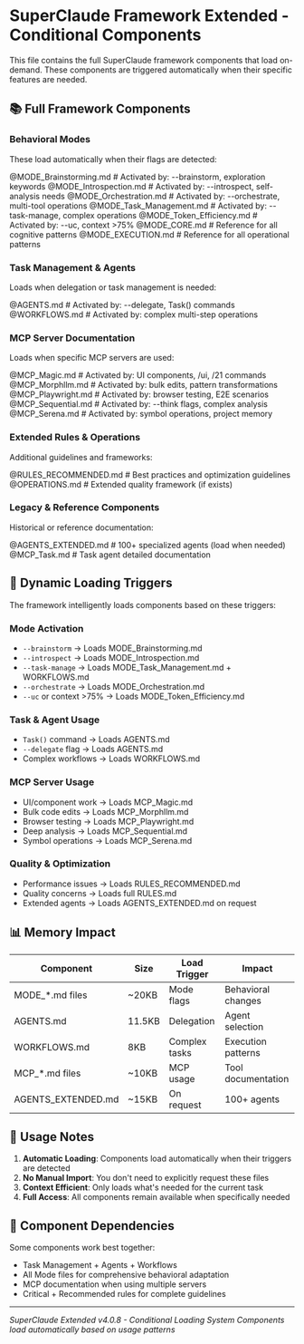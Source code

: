 # SuperClaude Framework Extended - Conditional Components

This file contains the full SuperClaude framework components that load on-demand.
These components are triggered automatically when their specific features are needed.

## 📚 Full Framework Components

### Behavioral Modes
These load automatically when their flags are detected:

@MODE_Brainstorming.md    # Activated by: --brainstorm, exploration keywords
@MODE_Introspection.md    # Activated by: --introspect, self-analysis needs
@MODE_Orchestration.md    # Activated by: --orchestrate, multi-tool operations
@MODE_Task_Management.md  # Activated by: --task-manage, complex operations
@MODE_Token_Efficiency.md # Activated by: --uc, context >75%
@MODE_CORE.md            # Reference for all cognitive patterns
@MODE_EXECUTION.md       # Reference for all operational patterns

### Task Management & Agents
Loads when delegation or task management is needed:

@AGENTS.md               # Activated by: --delegate, Task() commands
@WORKFLOWS.md            # Activated by: complex multi-step operations

### MCP Server Documentation
Loads when specific MCP servers are used:

@MCP_Magic.md           # Activated by: UI components, /ui, /21 commands
@MCP_Morphllm.md        # Activated by: bulk edits, pattern transformations
@MCP_Playwright.md      # Activated by: browser testing, E2E scenarios
@MCP_Sequential.md      # Activated by: --think flags, complex analysis
@MCP_Serena.md          # Activated by: symbol operations, project memory

### Extended Rules & Operations
Additional guidelines and frameworks:

@RULES_RECOMMENDED.md    # Best practices and optimization guidelines
@OPERATIONS.md          # Extended quality framework (if exists)

### Legacy & Reference Components
Historical or reference documentation:

@AGENTS_EXTENDED.md     # 100+ specialized agents (load when needed)
@MCP_Task.md           # Task agent detailed documentation

## 🔄 Dynamic Loading Triggers

The framework intelligently loads components based on these triggers:

### Mode Activation
- `--brainstorm` → Loads MODE_Brainstorming.md
- `--introspect` → Loads MODE_Introspection.md  
- `--task-manage` → Loads MODE_Task_Management.md + WORKFLOWS.md
- `--orchestrate` → Loads MODE_Orchestration.md
- `--uc` or context >75% → Loads MODE_Token_Efficiency.md

### Task & Agent Usage
- `Task()` command → Loads AGENTS.md
- `--delegate` flag → Loads AGENTS.md
- Complex workflows → Loads WORKFLOWS.md

### MCP Server Usage
- UI/component work → Loads MCP_Magic.md
- Bulk code edits → Loads MCP_Morphllm.md
- Browser testing → Loads MCP_Playwright.md
- Deep analysis → Loads MCP_Sequential.md
- Symbol operations → Loads MCP_Serena.md

### Quality & Optimization
- Performance issues → Loads RULES_RECOMMENDED.md
- Quality concerns → Loads full RULES.md
- Extended agents → Loads AGENTS_EXTENDED.md on request

## 📊 Memory Impact

| Component | Size | Load Trigger | Impact |
|-----------|------|--------------|--------|
| MODE_*.md files | ~20KB | Mode flags | Behavioral changes |
| AGENTS.md | 11.5KB | Delegation | Agent selection |
| WORKFLOWS.md | 8KB | Complex tasks | Execution patterns |
| MCP_*.md files | ~10KB | MCP usage | Tool documentation |
| AGENTS_EXTENDED.md | ~15KB | On request | 100+ agents |

## 🚀 Usage Notes

1. **Automatic Loading**: Components load automatically when their triggers are detected
2. **No Manual Import**: You don't need to explicitly request these files
3. **Context Efficient**: Only loads what's needed for the current task
4. **Full Access**: All components remain available when specifically needed

## 🔗 Component Dependencies

Some components work best together:
- Task Management + Agents + Workflows
- All Mode files for comprehensive behavioral adaptation
- MCP documentation when using multiple servers
- Critical + Recommended rules for complete guidelines

---
*SuperClaude Extended v4.0.8 - Conditional Loading System*
*Components load automatically based on usage patterns*